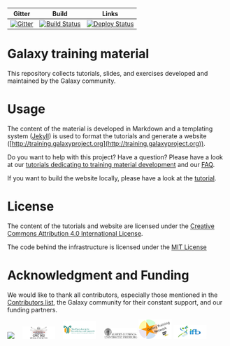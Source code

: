 |Gitter|Build|Links|
|------|-----|-----|
|[![Gitter](https://badges.gitter.im/Galaxy-Training-Network/training-material.svg)](https://gitter.im/Galaxy-Training-Network/Lobby?utm_source=badge&utm_medium=badge&utm_campaign=pr-badge&utm_content=badge) |[![Build Status](https://travis-ci.com/galaxyproject/training-material.svg?branch=master)](https://travis-ci.com/galaxyproject/training-material) | [![Deploy Status](https://travis-ci.com/galaxyproject/training-material.svg?branch=gh-pages)](https://travis-ci.com/galaxyproject/training-material)|


Galaxy training material
========================

This repository collects tutorials, slides, and exercises developed and maintained by the Galaxy community.

# Usage

The content of the material is developed in Markdown and a templating system ([Jekyll](http://jekyllrb.com/)) is used to format the tutorials and generate a website ([http://training.galaxyproject.org](http://training.galaxyproject.org)).

Do you want to help with this project? Have a question? Please have a look at our [tutorials dedicating to training material development](https://galaxyproject.github.io/training-material/topics/contributing) and our [FAQ](https://galaxyproject.github.io/training-material/faq#contributing).

If you want to build the website locally, please have a look at the [tutorial](https://galaxyproject.github.io/training-material/topics/contributing/tutorials/running-jekyll/tutorial.html).

# License

The content of the tutorials and website are licensed under the [Creative Commons Attribution 4.0 International License](https://creativecommons.org/licenses/by/4.0).

The code behind the infrastructure is licensed under the [MIT License](LICENSE.md)

# Acknowledgment and Funding

We would like to thank all contributors, especially those mentioned in the [Contributors list](CONTRIBUTORS.yaml), the Galaxy community for their constant support, and our funding partners.

<a href="https://www.denbi.de/"><img src="https://raw.githubusercontent.com/bgruening/rbc_docs/master/logo/deNBI_Logo_rgb.png" width="15%"></a> 	&emsp;<a href="http://www.sfb992.uni-freiburg.de/"><img src="https://raw.githubusercontent.com/bgruening/presentations/bce348bb606c312d531c479e63a66efc2bc38d44/shared/resources/img/MEDEP.jpg" width="15%"></a> 	&emsp;<a href="http://www.ie-freiburg.mpg.de"><img src="https://raw.githubusercontent.com/bgruening/presentations/master/shared/resources/img/14_MPI_IE_logo_mit_180.gif" width="15%"></a> 	&emsp;<a href="http://www.uni-freiburg.de/"><img src="https://raw.githubusercontent.com/bgruening/presentations/a2e38e4b007994af798320db3a0131c4bb891c0e/shared/resources/img/logo_freiburg.jpg" width="15%"></a>
<a href="https://wiki.galaxyproject.org/Teach/GTN"><img src="./shared/images/GTNLogo1000.png" width="15%"></a>
<a href="http://www.france-bioinformatique.fr/"><img src="https://raw.githubusercontent.com/vdda/TestGithub/master/FIGURES/ifb-logo_1.png" width="15%"></a> &emsp;
